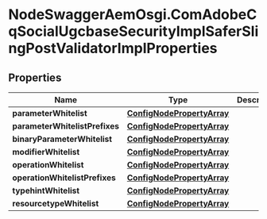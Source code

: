 # NodeSwaggerAemOsgi.ComAdobeCqSocialUgcbaseSecurityImplSaferSlingPostValidatorImplProperties

## Properties

Name | Type | Description | Notes
------------ | ------------- | ------------- | -------------
**parameterWhitelist** | [**ConfigNodePropertyArray**](ConfigNodePropertyArray.md) |  | [optional] 
**parameterWhitelistPrefixes** | [**ConfigNodePropertyArray**](ConfigNodePropertyArray.md) |  | [optional] 
**binaryParameterWhitelist** | [**ConfigNodePropertyArray**](ConfigNodePropertyArray.md) |  | [optional] 
**modifierWhitelist** | [**ConfigNodePropertyArray**](ConfigNodePropertyArray.md) |  | [optional] 
**operationWhitelist** | [**ConfigNodePropertyArray**](ConfigNodePropertyArray.md) |  | [optional] 
**operationWhitelistPrefixes** | [**ConfigNodePropertyArray**](ConfigNodePropertyArray.md) |  | [optional] 
**typehintWhitelist** | [**ConfigNodePropertyArray**](ConfigNodePropertyArray.md) |  | [optional] 
**resourcetypeWhitelist** | [**ConfigNodePropertyArray**](ConfigNodePropertyArray.md) |  | [optional] 



